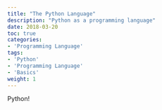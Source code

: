 ```yaml
---
title: "The Python Language"
description: "Python as a programming language"
date: 2018-03-20
toc: true
categories:
- 'Programming Language'
tags:
- 'Python'
- 'Programming Language'
- 'Basics'
weight: 1
---
```


Python!